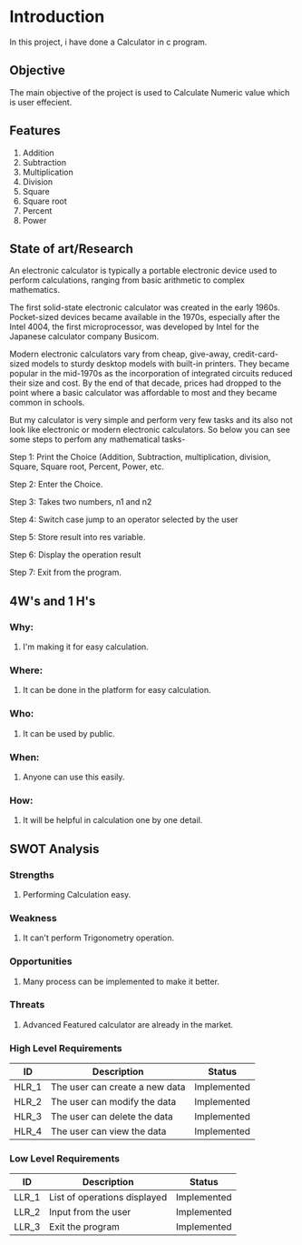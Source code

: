 # Introduction

   In this project, i have done a Calculator in c program.

## Objective

   The main objective of the project is used to Calculate Numeric value which is user effecient.
   
## Features

1.	Addition
2.	Subtraction
3.	Multiplication
4.	Division
5.	Square
6.	Square root
7.	Percent
8.	Power

## State of art/Research
An electronic calculator is typically a portable electronic device used to perform calculations, ranging from basic arithmetic to complex mathematics.

The first solid-state electronic calculator was created in the early 1960s. Pocket-sized devices became available in the 1970s, especially after the Intel 4004, the first microprocessor, was developed by Intel for the Japanese calculator company Busicom.

Modern electronic calculators vary from cheap, give-away, credit-card-sized models to sturdy desktop models with built-in printers. They became popular in the mid-1970s as the incorporation of integrated circuits reduced their size and cost. By the end of that decade, prices had dropped to the point where a basic calculator was affordable to most and they became common in schools.

But my calculator is very simple and perform very few tasks and its also not look like electronic or modern electronic calculators. So below you can see some steps to perfom any mathematical tasks-

Step 1: Print the Choice (Addition, Subtraction, multiplication, division, Square, Square root, Percent, Power, etc.

Step 2: Enter the Choice.

Step 3: Takes two numbers, n1 and n2

Step 4: Switch case jump to an operator selected by the user

Step 5: Store result into res variable.

Step 6: Display the operation result

Step 7: Exit from the program.

## 4W's and 1 H's

### Why:
1.	I'm making it for easy calculation.

### Where:
1.	It can be done in the platform for easy calculation.

### Who:
1.	It can be used by public.

### When:
1.	Anyone can use this easily.

### How:
1.	It will be helpful in calculation one by one detail.

## SWOT Analysis

### Strengths
1.	Performing Calculation easy.

### Weakness
1.	It can't perform Trigonometry operation.

### Opportunities
1.	Many process can be implemented to make it better.

### Threats
1.	Advanced Featured calculator are already in the market.

### High Level Requirements
|   ID  | Description                    | Status      |
|-------|--------------------------------|-------------|
| HLR_1 | The user can create a new data | Implemented |
| HLR_2 | The user can modify the data   | Implemented |
| HLR_3 | The user can delete the data   | Implemented |
| HLR_4 | The user can view the data	  | Implemented |


### Low Level Requirements
|  ID   | Description                    | Status      |
|-------|--------------------------------|-------------|
| LLR_1 | List of operations displayed   | Implemented |
| LLR_2 | Input from the user	           | Implemented |
| LLR_3 | Exit the program               | Implemented |  



